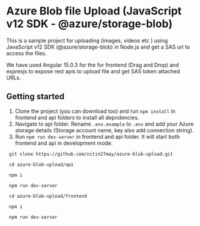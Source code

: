 # Azure Blob file Upload (JavaScript v12 SDK - @azure/storage-blob)
This is a sample project for uploading (images, videos etc ) using JavaScript v12 SDK (@azure/storage-blob) in Node.js  and get a SAS url to access the files.

We have used Angular 15.0.3 for the for frontend (Drag and Drop) and expresjs to expose rest apis to upload file and get SAS token attached URLs.

## Getting started


1. Clone the project (you can download too) and run `npm install` in frontend and api folders to install all depndencies. 
2. Navigate to api folder. Rename `.env.example` to `.env` and add your Azure storage details (Storage account name, key also add connection string).
3. Run `npm run dev-server` in frontend and api folder. It will start both frontend and api in development mode.
```
 git clone https://github.com/nitin27may/azure-blob-upload.git

 cd azure-blob-upload/api

 npm i
 
 npm run dev-server

 cd azure-blob-upload/frontend

 npm i

 npm run dev-server

```
